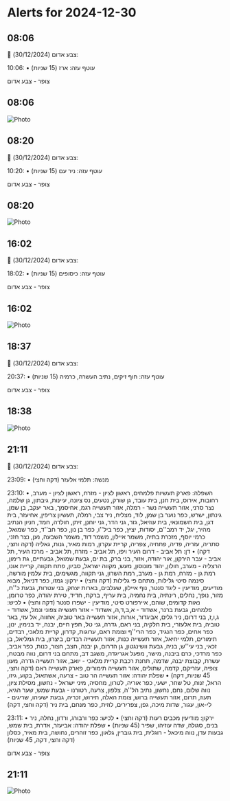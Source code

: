 # Alerts for 2024-12-30

## 08:06

🔴 צבע אדום (30/12/2024):

10:06:
• עוטף עזה: ארז (15 שניות)

צופר - צבע אדום

## 08:06

![Photo](images/38220.jpg)

## 08:20

🔴 צבע אדום (30/12/2024):

10:20:
• עוטף עזה: ניר עם (15 שניות)

צופר - צבע אדום

## 08:20

![Photo](images/38222.jpg)

## 16:02

🔴 צבע אדום (30/12/2024):

18:02:
• עוטף עזה: כיסופים (15 שניות)

צופר - צבע אדום

## 16:02

![Photo](images/38224.jpg)

## 18:37

🔴 צבע אדום (30/12/2024):

20:37:
• עוטף עזה: חוף זיקים, נתיב העשרה, כרמיה (15 שניות)

צופר - צבע אדום

## 18:38

![Photo](images/38230.jpg)

## 21:11

🔴 צבע אדום (30/12/2024):

23:09:
• מנשה: תלמי אלעזר (דקה וחצי)

23:10:
• השפלה: פארק תעשיות פלמחים, ראשון לציון - מזרח, ראשון לציון - מערב, רחובות, אירוס, בית חנן, בית עובד, גן שורק, נטעים, נס ציונה, עיינות, גיבתון, גן שלמה, נצר סרני, אזור תעשייה נשר - רמלה, אזור תעשייה רגמ, אחיסמך, באר יעקב, בן שמן, גינתון, ישרש, כפר נוער בן שמן, לוד, מצליח, ניר צבי, רמלה, תעשיון צריפין, אחיעזר, בית דגן, בית חשמונאי, בית עוזיאל, גזר, גני הדר, גני יוחנן, זיתן, חולדה, חמד, חניון הנתיב מהיר, יגל, יד רמב''ם, יסודות, יציץ, כפר ביל''ו, כפר בן נון, כפר חב''ד, כפר שמואל, כרמי יוסף, מזכרת בתיה, משמר איילון, משמר דוד, משמר השבעה, נען, נצר חזני, סתריה, עזריה, פדיה, פתחיה, צפריה, קריית עקרון, רמות מאיר, גנות, גאליה (דקה וחצי, דקה)
• דן: תל אביב - דרום העיר ויפו, תל אביב - מזרח, תל אביב - מרכז העיר, תל אביב - עבר הירקון, אור יהודה, אזור, בני ברק, בת ים, גבעת שמואל, גבעתיים, גת רימון, הרצליה - מערב, חולון, יהוד מונוסון, מעש, מקווה ישראל, סביון, פתח תקווה, קריית אונו, רמת גן - מזרח, רמת גן - מערב, רמת השרון, גני תקווה, מגשימים, בית עלמין מורשה, סינמה סיטי גלילות, מתחם פי גלילות (דקה וחצי)
• ירקון: גמזו, כפר דניאל, מבוא מודיעים, מודיעין - ליגד סנטר, נוף איילון, שעלבים, בארות יצחק, בני עטרות, גבעת כ''ח, מזור, נופך, נחלים, רינתיה, בית נחמיה, בית עריף, ברקת, חדיד, טירת יהודה, כפר טרומן, נאות קדומים, שוהם, איירפורט סיטי, מודיעין - ישפרו סנטר (דקה וחצי)
• לכיש: פלמחים, גבעת ברנר, אשדוד - א,ב,ד,ה, אשדוד - אזור תעשייה צפוני ונמל, אשדוד - ג,ו,ז, בני דרום, ניר גלים, אביגדור, אורות, אזור תעשייה באר טוביה, אחווה, אל עזי, באר טוביה, בית אלעזרי, בית חלקיה, בני ראם, גדרה, גני טל, חפץ חיים, יבנה, יד בנימין, ינון, כפר אחים, כפר הנגיד, כפר הרי''ף וצומת ראם, ערוגות, קדרון, קריית מלאכי, רבדים, תימורים, תלמי יחיאל, אזור תעשייה כנות, אזור תעשייה רבדים, ביצרון, בית גמליאל, בן זכאי, בני עי''ש, בניה, גבעת וושינגטון, גן הדרום, גן יבנה, חצב, חצור, כנות, כפר אביב, כפר מרדכי, כרם ביבנה, מישר, מפעל אגריגדה, משגב דב, מתחם בני דרום, נווה מבטח, עשרת, קבוצת יבנה, שדמה, תחנת רכבת קריית מלאכי - יואב, אזור תעשייה גדרה, מעון צופיה, עזריקם, קדמה, שתולים, אזור תעשייה תימורים, פארק תעשייה ראם (דקה וחצי, 45 שניות, דקה)
• שפלת יהודה: אזור תעשייה הר טוב - צרעה, אשתאול, בקוע, גיזו, הראל, זנוח, טל שחר, ישעי, כפר אוריה, לטרון, מחסיה, מיני ישראל - נחשון, מסילת ציון, נווה שלום, נחם, נחשון, נתיב הל''ה, צלפון, צרעה, רטורנו - גבעת שמש, שער הגיא, תעוז, תרום, אזור תעשייה ברוש, צומת האלה, תירוש, זכריה, גבעת ישעיהו, שריגים - לי-און, עגור, שדות מיכה, גפן, צפרירים, לוזית, כפר מנחם, בית ניר (דקה וחצי, דקה)

23:11:
• ירקון: מודיעין מכבים רעות (דקה וחצי)
• לכיש: כפר ורבורג, ורדון, נחלה, ניר בנים, סגולה, שדה עוזיהו, שפיר (45 שניות)
• שפלת יהודה: אביעזר, אדרת, בית שמש, גבעות עדן, נווה מיכאל - רוגלית, בית גוברין, גלאון, כפר זוהרים, נחושה, בית מאיר, כסלון (דקה וחצי, דקה, 45 שניות)

צופר - צבע אדום

## 21:11

![Photo](images/38242.jpg)

